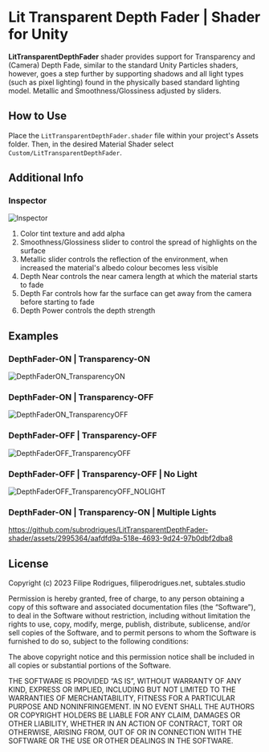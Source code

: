 # Lit Transparent Depth Fader | Shader for Unity
**LitTransparentDepthFader** shader provides support for Transparency and (Camera) Depth Fade, similar to the standard Unity Particles shaders, however, goes a step further by supporting shadows and all light types (such as pixel lighting) found in the physically based standard lighting model. Metallic and Smoothness/Glossiness adjusted by sliders.

How to Use
--------
Place the `LitTransparentDepthFader.shader` file within your project's Assets folder. Then, in the desired Material Shader select `Custom/LitTransparentDepthFader`.

Additional Info
--------
### Inspector
![Inspector][UnityIDE] 

1. Color tint texture and add alpha
2. Smoothness/Glossiness slider to control the spread of highlights on the surface
3. Metallic slider controls the reflection of the environment, when increased the material's albedo colour becomes less visible
4. Depth Near controls the near camera length at which the material starts to fade
5. Depth Far controls how far the surface can get away from the camera before starting to fade
6. Depth Power controls the depth strength 

Examples
--------
### DepthFader-ON | Transparency-ON
![DepthFaderON_TransparencyON][DepthFaderON_TransparencyON] 

### DepthFader-ON | Transparency-OFF
![DepthFaderON_TransparencyOFF][DepthFaderON_TransparencyOFF] 

### DepthFader-OFF | Transparency-OFF
![DepthFaderOFF_TransparencyOFF][DepthFaderOFF_TransparencyOFF] 

### DepthFader-OFF | Transparency-OFF | No Light
![DepthFaderOFF_TransparencyOFF_NOLIGHT][DepthFaderOFF_TransparencyOFF_NOLIGHT] 

### DepthFader-ON | Transparency-ON | Multiple Lights
https://github.com/subrodrigues/LitTransparentDepthFader-shader/assets/2995364/aafdfd9a-518e-4693-9d24-97b0dbf2dba8

License
-------
Copyright (c) 2023 Filipe Rodrigues, filiperodrigues.net, subtales.studio

Permission is hereby granted, free of charge, to any person obtaining a copy of this software and associated documentation files (the “Software”), to deal in the Software without restriction, including without limitation the rights to use, copy, modify, merge, publish, distribute, sublicense, and/or sell copies of the Software, and to permit persons to whom the Software is furnished to do so, subject to the following conditions:

The above copyright notice and this permission notice shall be included in all copies or substantial portions of the Software.

THE SOFTWARE IS PROVIDED “AS IS”, WITHOUT WARRANTY OF ANY KIND, EXPRESS OR IMPLIED, INCLUDING BUT NOT LIMITED TO THE WARRANTIES OF MERCHANTABILITY, FITNESS FOR A PARTICULAR PURPOSE AND NONINFRINGEMENT. IN NO EVENT SHALL THE AUTHORS OR COPYRIGHT HOLDERS BE LIABLE FOR ANY CLAIM, DAMAGES OR OTHER LIABILITY, WHETHER IN AN ACTION OF CONTRACT, TORT OR OTHERWISE, ARISING FROM, OUT OF OR IN CONNECTION WITH THE SOFTWARE OR THE USE OR OTHER DEALINGS IN THE SOFTWARE.


[UnityIDE]: https://github.com/subrodrigues/LitTransparentDepthFader-shader/assets/2995364/e0072484-e564-491e-9524-edbad9013126
[DepthFaderON_TransparencyON]: https://github.com/subrodrigues/LitTransparentDepthFader-shader/assets/2995364/33351313-d023-4775-b881-a56234b06f33
[DepthFaderON_TransparencyOFF]: https://github.com/subrodrigues/LitTransparentDepthFader-shader/assets/2995364/98a60b9d-ca8f-476f-a809-2202dc0714f6
[DepthFaderOFF_TransparencyOFF]: https://github.com/subrodrigues/LitTransparentDepthFader-shader/assets/2995364/0dbb6396-fc0b-4bb2-bdd0-94eb9566ad96
[DepthFaderOFF_TransparencyOFF_NOLIGHT]: https://github.com/subrodrigues/LitTransparentDepthFader-shader/assets/2995364/b8b7fbbb-c519-4398-b674-898a43fc61ae
